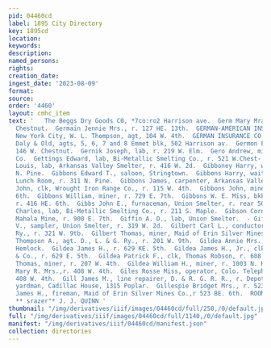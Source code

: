 ```yaml
---
pid: 04460cd
label: 1895 City Directory
key: 1895cd
location: 
keywords: 
description: 
named_persons: 
rights: 
creation_date: 
ingest_date: '2023-08-09'
format: 
source: 
order: '4460'
layout: cmhc_item
text: '   The Beggs Dry Goods C0, *7co:ro2 Harrison ave.  Germ Mary Mra., r. 146 W.
  Chestnut.  Germain Jennie Mrs., r. 127 HE. 13th.  GERMAN-AMERICAN INSURANCE CO.,
  New York City, W. L. Thompson, agt, 104 W. 4th.  GERMAN INSURANCE CO., Freeport,
  Daly & Old, agts, 5, 6, 7 and 8 Emmet blk, 502 Harrison av.  Germon Frank, saloon,
  146 W. Chestnut.  Gernik Joseph, lab, r. 219 W. Elm.  Gero Andrew, miner, Ibex Mining
  Co.  Gettings Edward, lab, Bi-Metallic Smelting Co., r. 521 W.Chest- nut.  Gibbens
  Louis, lab, Arkansas Valley Smelter, r. 416 W. 2d.  Gibboney Harry, waiter, r. 311
  N. Pine.  Gibbons Edward T., saloon, Stringtown.  Gibbons Harry, waiter, Clinton
  Lunch Room, r. 311 N. Pine.  Gibbons James, carpenter, Arkansas Valley Smelter.  Gibbons
  John, clk, Wrought Iron Range Co., r. 115 W. 4th.  Gibbons John, miner, r. 416 E.
  6th.  Gibbons William, miner, r. 729 E. 7th.  Gibbons W. E. Miss, bkkpr, H. Strauss,
  r. 416 HE. 6th.  Gibbs John E., furnaceman, Union Smelter, r. rear 501 W. 4th.  Gibson
  Charles, lab, Bi-Metallic Smelting Co., r. 211 S. Maple.  Gibson Cornelius F., miner,
  Mahala Mine, r. 900 E. 7th.  Giffin A. D., lab, Union Smelter.  - Giffin Othello
  V., sampler, Union Smelter, r. 319 W. 2d.  Gilbert Carl L., conductor, Colo. Midland
  Ry., r. 321 W. 9tb.  Gilbert Thomas, miner, Maid of Erin Silver Mines Co.  Gilbert
  Thompson A., agt. D., L. & G. Ry., r. 201 W. 9th.  Gildea Annie Mrs., r. 1003 N.
  Hemlock.  Gildea James H., r. 629 KE. 5th.  Gildea James H., Jr., clk, G. A. Eldredge
  & Co., r. 629 E. 5th.  Gildea Patrick F., clk, Thomas Robson, r. 608 E. 5th.  Gildea
  Thomas, miner, r. 207 W. 4th.  Gildea William H., miner, r. 1003 N. Hemlock.  Giles
  Mary R. Mrs.,r. 408 W. 4th.  Giles Rosse Miss, operator, Colo. Telephone Co., r.
  408 W. 4th.  Gill James M., line repairer, D. & R. G. R. R., r. Depot.  Gill Louis,
  yardman, Cadillac House, 1315 Poplar.  Gillespie Bridget Mrs., r. 523 E. 6th. .  Gillespie
  James H., fireman, Maid of Erin Silver Mines Co.,r 523 BE. 6th.  ROOM MOULDINGS,
  ** srazer"* J. J. QUINN '
thumbnail: "/img/derivatives/iiif/images/04460cd/full/250,/0/default.jpg"
full: "/img/derivatives/iiif/images/04460cd/full/1140,/0/default.jpg"
manifest: "/img/derivatives/iiif/04460cd/manifest.json"
collection: directories
---
```

